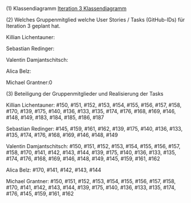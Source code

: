 (1) Klassendiagramm
[Iteration 3 Klassendiagramm](https://user-images.githubusercontent.com/70104805/122540793-454f6600-d029-11eb-9cf7-7c7509ea009e.png)





(2) Welches Gruppenmitglied welche User Stories / Tasks (GitHub-IDs) für Iteration 3 geplant hat.

Killian Lichentauner: 

Sebastian Redinger:  

Valentin Damjantschitsch: 

Alica Belz:            

Michael Grantner:0         





(3) Beteiligung der Gruppenmitglieder und Realisierung der Tasks

Killian Lichentauner: #150, #151, #152, #153, #154, #155, #156, #157, #158,  #170, #139, #175, #140, #136, #133, #135, #174, #176, #168, #169, #146, #148, #149, #183, #184, #185, #186, #187

Sebastian Redinger: #145, #159, #161, #162, #139, #175, #140, #136, #133, #135, #174, #176, #168, #169, #146, #148, #149

Valentin Damjantschitsch: #150, #151, #152, #153, #154, #155, #156, #157, #158, #170, #141, #142, #143, #144, #139, #175, #140, #136, #133, #135, #174, #176, #168, #169, #146, #148, #149, #145, #159, #161, #162

Alica Belz: #170, #141, #142, #143, #144

Michael Grantner:  #150, #151, #152, #153, #154, #155, #156, #157, #158, #170, #141, #142, #143, #144, #139, #175, #140, #136, #133, #135, #174, #176, #145, #159, #161, #162      